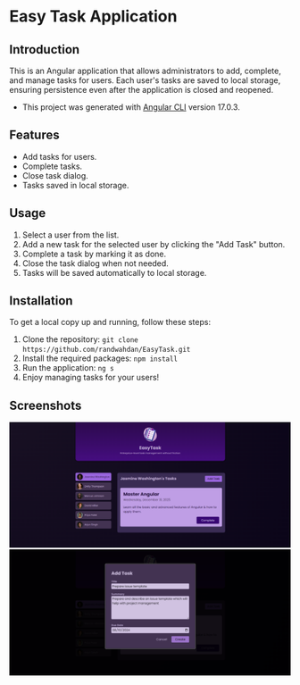 # Easy Task Application

## Introduction

This is an Angular application that allows administrators to add, complete, and manage tasks for users. Each user's tasks are saved to local storage, ensuring persistence even after the application is closed and reopened.

- This project was generated with [Angular CLI](https://github.com/angular/angular-cli) version 17.0.3.

## Features
- Add tasks for users.
- Complete tasks.
- Close task dialog.
- Tasks saved in local storage.

## Usage
1. Select a user from the list.
2. Add a new task for the selected user by clicking the "Add Task" button.
3. Complete a task by marking it as done.
4. Close the task dialog when not needed.
5. Tasks will be saved automatically to local storage.

## Installation
To get a local copy up and running, follow these steps:

1. Clone the repository:
   `git clone https://github.com/randwahdan/EasyTask.git`
2. Install the required packages:
   `npm install`
3. Run the application:
   `ng s`
4. Enjoy managing tasks for your users!


## Screenshots
![alt text](<Screenshot 2024-07-23 171246.png>)
![alt text](<Screenshot 2024-07-23 171411.png>)
